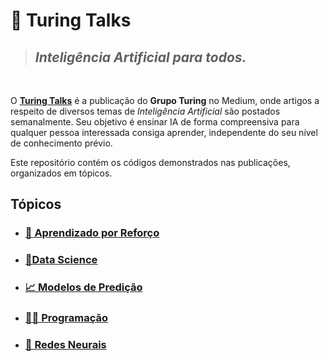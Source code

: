 # 📰 Turing Talks


> ## *Inteligência Artificial para todos.*

<br>

O **[Turing Talks](https://medium.com/turing-talks)** é a publicação do **Grupo Turing** no Medium, onde artigos a respeito de diversos temas de *Inteligência Artificial* são postados semanalmente. Seu objetivo é ensinar IA de forma compreensiva para qualquer pessoa interessada consiga aprender, independente do seu nível de conhecimento prévio.

Este repositório contém os códigos demonstrados nas publicações, organizados em tópicos.

## Tópicos

- ### [🤖 Aprendizado por Reforço](Aprendizado%20por%20Reforço/)

- ### [📂Data Science](Data%20Science/)

- ### [📈 Modelos de Predição](Modelos%20de%20Predição/)

- ### [👨‍💻 Programação](Programação/)

- ### [🧠 Redes Neurais](Redes%20Neurais/)